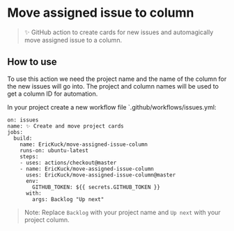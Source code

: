 # Move assigned issue to column

> ✨ GitHub action to create cards for new issues and automagically move assigned issue to a column.


## How to use

To use this action we need the project name and the name of the column for the new issues will go into. The project and column names will be used to get a column ID for automation.

In your project create a new workflow file `.github/workflows/issues.yml:
```
on: issues
name: ✨ Create and move project cards
jobs:
  build:
    name: EricKuck/move-assigned-issue-column
    runs-on: ubuntu-latest
    steps:
    - uses: actions/checkout@master
    - name: EricKuck/move-assigned-issue-column
      uses: EricKuck/move-assigned-issue-column@master
      env:
        GITHUB_TOKEN: ${{ secrets.GITHUB_TOKEN }}
      with:
        args: Backlog "Up next"
```

> Note: Replace `Backlog` with your project name and `Up next` with your project column.
